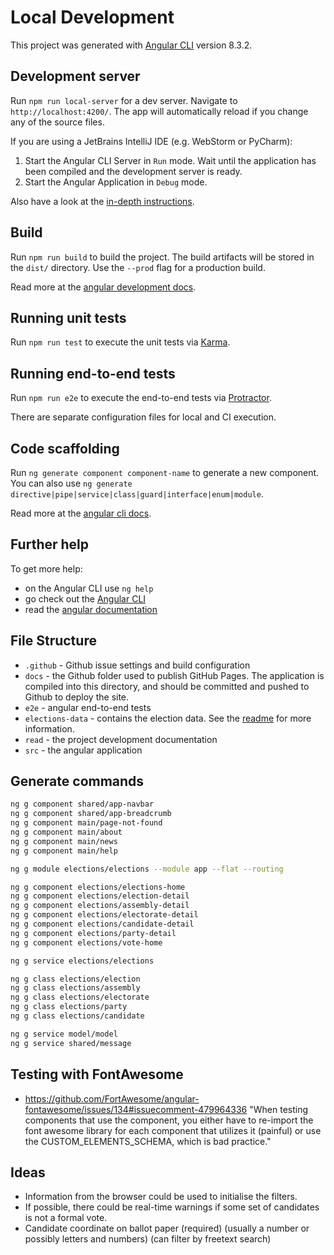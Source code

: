 # Local Development

This project was generated with [Angular CLI](https://github.com/angular/angular-cli) version 8.3.2.

## Development server

Run `npm run local-server` for a dev server. Navigate to `http://localhost:4200/`.
The app will automatically reload if you change any of the source files.

If you are using a JetBrains IntelliJ IDE (e.g. WebStorm or PyCharm):

1. Start the Angular CLI Server in `Run` mode. Wait until the application has been compiled and the development server is ready.
2. Start the Angular Application in `Debug` mode.

Also have a look at the [in-depth instructions](https://www.jetbrains.com/help/idea/angular.html#angular_running_and_debugging). 

## Build

Run `npm run build` to build the project.
The build artifacts will be stored in the `dist/` directory. Use the `--prod` flag for a production build.

Read more at the [angular development docs](https://angular.io/guide/build).


## Running unit tests

Run `npm run test` to execute the unit tests via [Karma](https://karma-runner.github.io).


## Running end-to-end tests

Run `npm run e2e` to execute the end-to-end tests via [Protractor](http://www.protractortest.org/).

There are separate configuration files for local and CI execution.


## Code scaffolding

Run `ng generate component component-name` to generate a new component.
You can also use `ng generate directive|pipe|service|class|guard|interface|enum|module`.

Read more at the [angular cli docs](https://angular.io/cli).


## Further help

To get more help:

- on the Angular CLI use `ng help`
- go check out the [Angular CLI](https://github.com/angular/angular-cli)
- read the [angular documentation](https://angular.io/guide/setup-local)

## File Structure

- `.github` - Github issue settings and build configuration
- `docs`  - the Github folder used to publish GitHub Pages. The application is compiled into this directory, and should be committed and pushed to Github to deploy the site.
- `e2e` - angular end-to-end tests
- `elections-data` - contains the election data. See the [readme](../elections-data/README.md) for more information.
- `read` - the project development documentation
- `src` - the angular application

## Generate commands

```bash
ng g component shared/app-navbar
ng g component shared/app-breadcrumb
ng g component main/page-not-found
ng g component main/about
ng g component main/news
ng g component main/help

ng g module elections/elections --module app --flat --routing

ng g component elections/elections-home
ng g component elections/election-detail
ng g component elections/assembly-detail
ng g component elections/electorate-detail
ng g component elections/candidate-detail
ng g component elections/party-detail
ng g component elections/vote-home

ng g service elections/elections

ng g class elections/election
ng g class elections/assembly
ng g class elections/electorate
ng g class elections/party
ng g class elections/candidate

ng g service model/model
ng g service shared/message
```

## Testing with FontAwesome

- https://github.com/FortAwesome/angular-fontawesome/issues/134#issuecomment-479964336
  "When testing components that use the <fa-icon/> component, you either have to re-import the
  font awesome library for each component that utilizes it (painful) or use the CUSTOM_ELEMENTS_SCHEMA,
  which is bad practice."


## Ideas

- Information from the browser could be used to initialise the filters.
- If possible, there could be real-time warnings if some set of candidates is not a formal vote.
- Candidate coordinate on ballot paper (required) (usually a number or possibly letters and numbers) (can filter by freetext search)
